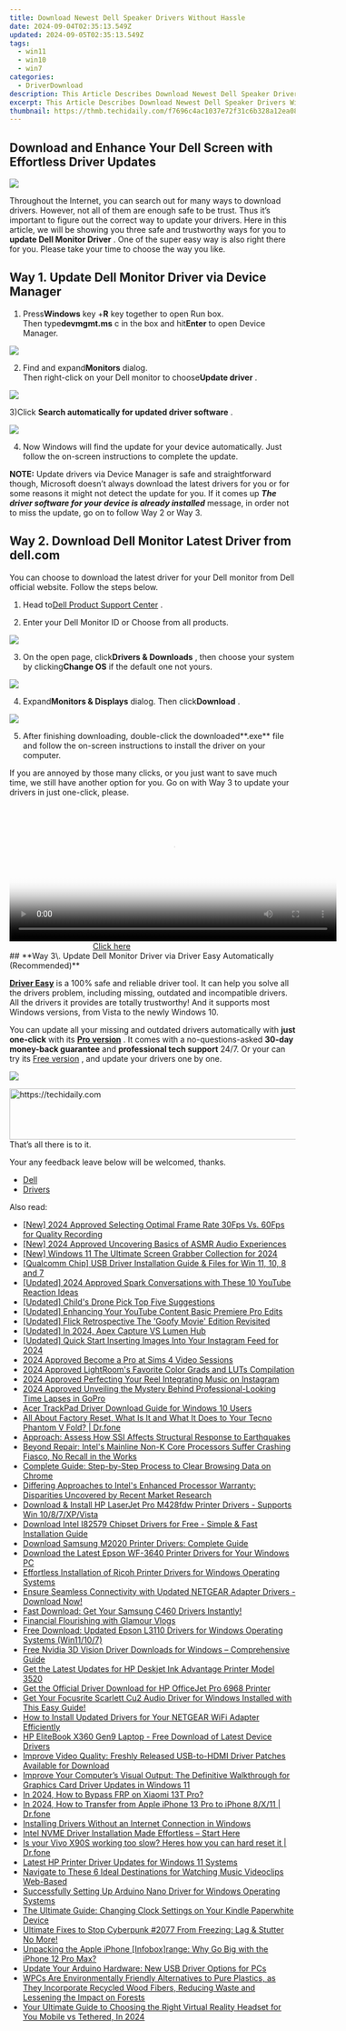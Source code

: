 ```yaml
---
title: Download Newest Dell Speaker Drivers Without Hassle
date: 2024-09-04T02:35:13.549Z
updated: 2024-09-05T02:35:13.549Z
tags:
  - win11
  - win10
  - win7
categories:
  - DriverDownload
description: This Article Describes Download Newest Dell Speaker Drivers Without Hassle
excerpt: This Article Describes Download Newest Dell Speaker Drivers Without Hassle
thumbnail: https://thmb.techidaily.com/f7696c4ac1037e72f31c6b328a12ea085bd4635182093dadda40d9b14071da58.jpg
---
```


## Download and Enhance Your Dell Screen with Effortless Driver Updates

![](https://images.drivereasy.com/wp-content/uploads/2017/05/1-39.jpg)

 Throughout the Internet, you can search out for many ways to download drivers. However, not all of them are enough safe to be trust. Thus it’s important to figure out the correct way to update your drivers. Here in this article, we will be showing you three safe and trustworthy ways for you to **update Dell Monitor Driver**  . One of the super easy way is also right there for you. Please take your time to choose the way you like.

## **Way 1\. Update Dell Monitor Driver via Device Manager**

 1) Press**Windows** key +**R** key together to open Run box.  
 Then type**devmgmt.ms** c in the box and hit**Enter** to open Device Manager.

![](https://images.drivereasy.com/wp-content/uploads/2022/08/how-to-open-the-Device-Manager-Run-Command）.png)

 2) Find and expand**Monitors** dialog.  
 Then right-click on your Dell monitor to choose**Update driver** .

![](https://images.drivereasy.com/wp-content/uploads/2023/03/update-dell-monitor-driver-on-device-manager.png)

 3)Click **Search automatically for updated driver software** .

![](https://images.drivereasy.com/wp-content/uploads/2017/05/4-42.jpg)

4) Now Windows will find the update for your device automatically. Just follow the on-screen instructions to complete the update.

**NOTE:**  Update drivers via Device Manager is safe and straightforward though, Microsoft doesn’t always download the latest drivers for you or for some reasons it might not detect the update for you. If it comes up **_The driver software for your device is already installed_**  message, in order not to miss the update, go on to follow Way 2 or Way 3.

## Way 2\. Download Dell Monitor Latest Driver from dell.com

 You can choose to download the latest driver for your Dell monitor from Dell official website. Follow the steps below.

 1) Head to[Dell Product Support Center](https://shop-links.co/link/?exclusive=1&publisher_slug=itechdaily19598&url=http%3A%2F%2Fwww.dell.com%2Fsupport%2Fhome%2Fus%2Fen%2F19%2FProducts%3F%7Eck%3Dmn) .

 2) Enter your Dell Monitor ID or Choose from all products.

![](https://images.drivereasy.com/wp-content/uploads/2017/05/5-33.jpg)

 3) On the open page, click**Drivers & Downloads** , then choose your system by clicking**Change OS** if the default one not yours.

![](https://images.drivereasy.com/wp-content/uploads/2017/05/6-31.jpg)

 4) Expand**Monitors & Displays**  dialog. Then click**Download** .

![](https://images.drivereasy.com/wp-content/uploads/2017/05/7-20.jpg)

 5) After finishing downloading, double-click the downloaded**.exe** file and follow the on-screen instructions to install the driver on your computer.

 If you are annoyed by those many clicks, or you just want to save much time, we still have another option for you. Go on with Way 3 to update your drivers in just one-click, please.

<!-- affiliate ads begin -->
<span id="1993645">
					<video width="576" height="240" style="cursor:pointer"
           poster="//a.impactradius-go.com/display-clicktoplayimage/1993645.png"
           onclick="if(!this.playClicked){this.play();this.setAttribute('controls',true);this.playClicked=true;}">
	   <source src="//a.impactradius-go.com/display-ad/22993-1993645">
	   <img src="//a.impactradius-go.com/display-clicktoplayimage/1993645.png" style="border: none; height: 100%; width: 100%; object-fit: contain">
	</video>
	<div style="width:360px;text-align:center"><a href="javascript:window.open(decodeURIComponent('https%3A%2F%2Fhomestyler.sjv.io%2Fc%2F5597632%2F1993645%2F22993'), '_blank');void(0);">Click here</a></div>
</span>
<img height="0" width="0" src="https://imp.pxf.io/i/5597632/1993645/22993" style="position:absolute;visibility:hidden;" border="0" />
<!-- affiliate ads end -->
## **Way 3\. Update Dell Monitor Driver via Driver Easy Automatically (Recommended)**

**[Driver Easy](https://tools.techidaily.com/drivereasy/download/)**  is  a 100% safe and reliable driver tool. It can help you solve all the drivers problem, including missing, outdated and incompatible drivers. All the drivers it provides are totally trustworthy! And it supports most Windows versions, from Vista to the newly Windows 10\.

 You can update all your missing and outdated drivers automatically with **just one-click** with its   **[Pro version](https://tools.techidaily.com/drivereasy/download/)** . It comes with a no-questions-asked **30-day money-back guarantee** and **professional tech support**  24/7\. Or your can try its [Free version](https://tools.techidaily.com/drivereasy/download/) , and update your drivers one by one.

![](https://images.drivereasy.com/wp-content/uploads/2023/03/Dell-monitor-driver-1200x900.png)

<!-- affiliate ads begin -->
<a href="https://appsumo.8odi.net/c/5597632/2100534/7443" target="_top" id="2100534">
  <img src="//a.impactradius-go.com/display-ad/7443-2100534" border="0" alt="https://techidaily.com" width="728" height="90"/>
</a>
<img height="0" width="0" src="https://appsumo.8odi.net/i/5597632/2100534/7443" style="position:absolute;visibility:hidden;" border="0" />
<!-- affiliate ads end -->
That’s all there is to it.

Your any feedback leave below will be welcomed, thanks.

* [Dell](https://tools.techidaily.com/drivereasy/download/)
* [Drivers](https://tools.techidaily.com/drivereasy/download/)

<ins class="adsbygoogle"
     style="display:block"
     data-ad-format="autorelaxed"
     data-ad-client="ca-pub-7571918770474297"
     data-ad-slot="1223367746"></ins>



<ins class="adsbygoogle"
     style="display:block"
     data-ad-client="ca-pub-7571918770474297"
     data-ad-slot="8358498916"
     data-ad-format="auto"
     data-full-width-responsive="true"></ins>

<span class="atpl-alsoreadstyle">Also read:</span>
<div><ul>
<li><a href="https://remote-screen-capture.techidaily.com/new-2024-approved-selecting-optimal-frame-rate-30fps-vs-60fps-for-quality-recording/"><u>[New] 2024 Approved  Selecting Optimal Frame Rate  30Fps Vs. 60Fps for Quality Recording</u></a></li>
<li><a href="https://youtube-data.techidaily.com/024-approved-uncovering-basics-of-asmr-audio-experiences/"><u>[New] 2024 Approved  Uncovering Basics of ASMR Audio Experiences</u></a></li>
<li><a href="https://screen-video-capture.techidaily.com/new-windows-11-the-ultimate-screen-grabber-collection-for-2024/"><u>[New] Windows 11  The Ultimate Screen Grabber Collection for 2024</u></a></li>
<li><a href="https://hardware-help.techidaily.com/qualcomm-chip-usb-driver-installation-guide-and-files-for-win-11-10-8-and-7/"><u>[Qualcomm Chip] USB Driver Installation Guide & Files for Win 11, 10, 8 and 7</u></a></li>
<li><a href="https://youtube-sure.techidaily.com/ed-2024-approved-spark-conversations-with-these-10-youtube-reaction-ideas/"><u>[Updated] 2024 Approved  Spark Conversations with These 10 YouTube Reaction Ideas</u></a></li>
<li><a href="https://extra-information.techidaily.com/updated-childs-drone-pick-top-five-suggestions/"><u>[Updated] Child's Drone Pick  Top Five Suggestions</u></a></li>
<li><a href="https://youtube-video-recordings.techidaily.com/updated-enhancing-your-youtube-content-basic-premiere-pro-edits/"><u>[Updated] Enhancing Your YouTube Content  Basic Premiere Pro Edits</u></a></li>
<li><a href="https://some-techniques.techidaily.com/updated-flick-retrospective-the-goofy-movie-edition-revisited/"><u>[Updated] Flick Retrospective  The 'Goofy Movie' Edition Revisited</u></a></li>
<li><a href="https://screen-video-capture.techidaily.com/updated-in-2024-apex-capture-vs-lumen-hub/"><u>[Updated] In 2024, Apex Capture VS Lumen Hub</u></a></li>
<li><a href="https://fox-info.techidaily.com/updated-quick-start-inserting-images-into-your-instagram-feed-for-2024/"><u>[Updated] Quick Start  Inserting Images Into Your Instagram Feed for 2024</u></a></li>
<li><a href="https://screen-capture.techidaily.com/2024-approved-become-a-pro-at-sims-4-video-sessions/"><u>2024 Approved  Become a Pro at Sims 4 Video Sessions</u></a></li>
<li><a href="https://extra-support.techidaily.com/2024-approved-lightrooms-favorite-color-grads-and-luts-compilation/"><u>2024 Approved  LightRoom's Favorite Color Grads and LUTs Compilation</u></a></li>
<li><a href="https://instagram-clips.techidaily.com/2024-approved-perfecting-your-reel-integrating-music-on-instagram/"><u>2024 Approved  Perfecting Your Reel  Integrating Music on Instagram</u></a></li>
<li><a href="https://fox-direct.techidaily.com/2024-approved-unveiling-the-mystery-behind-professional-looking-time-lapses-in-gopro/"><u>2024 Approved  Unveiling the Mystery Behind Professional-Looking Time Lapses in GoPro</u></a></li>
<li><a href="https://hardware-help.techidaily.com/acer-trackpad-driver-download-guide-for-windows-10-users/"><u>Acer TrackPad Driver Download Guide for Windows 10 Users</u></a></li>
<li><a href="https://phone-solutions.techidaily.com/all-about-factory-reset-what-is-it-and-what-it-does-to-your-tecno-phantom-v-fold-drfone-by-drfone-reset-android-reset-android/"><u>All About Factory Reset, What Is It and What It Does to Your Tecno Phantom V Fold? | Dr.fone</u></a></li>
<li><a href="https://hardware-help.techidaily.com/1722968343770-approach-assess-how-ssi-affects-structural-response-to-earthquakes/"><u>Approach: Assess How SSI Affects Structural Response to Earthquakes</u></a></li>
<li><a href="https://hardware-help.techidaily.com/beyond-repair-intels-mainline-non-k-core-processors-suffer-crashing-fiasco-no-recall-in-the-works/"><u>Beyond Repair: Intel's Mainline Non-K Core Processors Suffer Crashing Fiasco, No Recall in the Works</u></a></li>
<li><a href="https://some-knowledge.techidaily.com/complete-guide-step-by-step-process-to-clear-browsing-data-on-chrome/"><u>Complete Guide: Step-by-Step Process to Clear Browsing Data on Chrome</u></a></li>
<li><a href="https://hardware-help.techidaily.com/differing-approaches-to-intels-enhanced-processor-warranty-disparities-uncovered-by-recent-market-research/"><u>Differing Approaches to Intel's Enhanced Processor Warranty: Disparities Uncovered by Recent Market Research</u></a></li>
<li><a href="https://hardware-help.techidaily.com/download-and-install-hp-laserjet-pro-m428fdw-printer-drivers-supports-win-1087xpvista/"><u>Download & Install HP LaserJet Pro M428fdw Printer Drivers - Supports Win 10/8/7/XP/Vista</u></a></li>
<li><a href="https://hardware-help.techidaily.com/download-intel-i82579-chipset-drivers-for-free-simple-and-fast-installation-guide/"><u>Download Intel I82579 Chipset Drivers for Free - Simple & Fast Installation Guide</u></a></li>
<li><a href="https://hardware-help.techidaily.com/download-samsung-m2020-printer-drivers-complete-guide/"><u>Download Samsung M2020 Printer Drivers: Complete Guide</u></a></li>
<li><a href="https://hardware-help.techidaily.com/download-the-latest-epson-wf-3640-printer-drivers-for-your-windows-pc/"><u>Download the Latest Epson WF-3640 Printer Drivers for Your Windows PC</u></a></li>
<li><a href="https://hardware-help.techidaily.com/effortless-installation-of-ricoh-printer-drivers-for-windows-operating-systems/"><u>Effortless Installation of Ricoh Printer Drivers for Windows Operating Systems</u></a></li>
<li><a href="https://hardware-help.techidaily.com/ensure-seamless-connectivity-with-updated-netgear-adapter-drivers-download-now/"><u>Ensure Seamless Connectivity with Updated NETGEAR Adapter Drivers - Download Now!</u></a></li>
<li><a href="https://hardware-help.techidaily.com/fast-download-get-your-samsung-c460-drivers-instantly/"><u>Fast Download: Get Your Samsung C460 Drivers Instantly!</u></a></li>
<li><a href="https://youtube-clips.techidaily.com/financial-flourishing-with-glamour-vlogs/"><u>Financial Flourishing with Glamour Vlogs</u></a></li>
<li><a href="https://hardware-help.techidaily.com/free-download-updated-epson-l3110-drivers-for-windows-operating-systems-win11107/"><u>Free Download: Updated Epson L3110 Drivers for Windows Operating Systems (Win11/10/7)</u></a></li>
<li><a href="https://hardware-help.techidaily.com/free-nvidia-3d-vision-driver-downloads-for-windows-comprehensive-guide/"><u>Free Nvidia 3D Vision Driver Downloads for Windows – Comprehensive Guide</u></a></li>
<li><a href="https://hardware-help.techidaily.com/get-the-latest-updates-for-hp-deskjet-ink-advantage-printer-model-3520/"><u>Get the Latest Updates for HP Deskjet Ink Advantage Printer Model 3520</u></a></li>
<li><a href="https://win-amazing.techidaily.com/get-the-official-driver-download-for-hp-officejet-pro-6968-printer/"><u>Get the Official Driver Download for HP OfficeJet Pro 6968 Printer</u></a></li>
<li><a href="https://hardware-help.techidaily.com/get-your-focusrite-scarlett-cu2-audio-driver-for-windows-installed-with-this-easy-guide/"><u>Get Your Focusrite Scarlett Cu2 Audio Driver for Windows Installed with This Easy Guide!</u></a></li>
<li><a href="https://hardware-help.techidaily.com/how-to-install-updated-drivers-for-your-netgear-wifi-adapter-efficiently/"><u>How to Install Updated Drivers for Your NETGEAR WiFi Adapter Efficiently</u></a></li>
<li><a href="https://hardware-help.techidaily.com/hp-elitebook-x360-gen9-laptop-free-download-of-latest-device-drivers/"><u>HP EliteBook X360 Gen9 Laptop - Free Download of Latest Device Drivers</u></a></li>
<li><a href="https://hardware-help.techidaily.com/improve-video-quality-freshly-released-usb-to-hdmi-driver-patches-available-for-download/"><u>Improve Video Quality: Freshly Released USB-to-HDMI Driver Patches Available for Download</u></a></li>
<li><a href="https://hardware-help.techidaily.com/improve-your-computers-visual-output-the-definitive-walkthrough-for-graphics-card-driver-updates-in-windows-11/"><u>Improve Your Computer’s Visual Output: The Definitive Walkthrough for Graphics Card Driver Updates in Windows 11</u></a></li>
<li><a href="https://bypass-frp.techidaily.com/in-2024-how-to-bypass-frp-on-xiaomi-13t-pro-by-drfone-android/"><u>In 2024, How to Bypass FRP on Xiaomi 13T Pro?</u></a></li>
<li><a href="https://iphone-transfer.techidaily.com/in-2024-how-to-transfer-from-apple-iphone-13-pro-to-iphone-8x11-drfone-by-drfone-transfer-from-ios/"><u>In 2024, How to Transfer from Apple iPhone 13 Pro to iPhone 8/X/11 | Dr.fone</u></a></li>
<li><a href="https://hardware-help.techidaily.com/installing-drivers-without-an-internet-connection-in-windows/"><u>Installing Drivers Without an Internet Connection in Windows</u></a></li>
<li><a href="https://hardware-help.techidaily.com/intel-nvme-driver-installation-made-effortless-start-here/"><u>Intel NVME Driver Installation Made Effortless – Start Here</u></a></li>
<li><a href="https://techidaily.com/is-your-vivo-x90s-working-too-slow-heres-how-you-can-hard-reset-it-drfone-by-drfone-reset-android-reset-android/"><u>Is your Vivo X90S working too slow? Heres how you can hard reset it | Dr.fone</u></a></li>
<li><a href="https://hardware-help.techidaily.com/latest-hp-printer-driver-updates-for-windows-11-systems/"><u>Latest HP Printer Driver Updates for Windows 11 Systems</u></a></li>
<li><a href="https://techtrends.techidaily.com/navigate-to-these-6-ideal-destinations-for-watching-music-videoclips-web-based/"><u>Navigate to These 6 Ideal Destinations for Watching Music Videoclips Web-Based</u></a></li>
<li><a href="https://hardware-help.techidaily.com/successfully-setting-up-arduino-nano-driver-for-windows-operating-systems/"><u>Successfully Setting Up Arduino Nano Driver for Windows Operating Systems</u></a></li>
<li><a href="https://techtrends.techidaily.com/the-ultimate-guide-changing-clock-settings-on-your-kindle-paperwhite-device/"><u>The Ultimate Guide: Changing Clock Settings on Your Kindle Paperwhite Device</u></a></li>
<li><a href="https://win-able.techidaily.com/1723000754751-ultimate-fixes-to-stop-cyberpunk-2077-from-freezing-lag-and-stutter-no-more/"><u>Ultimate Fixes to Stop Cyberpunk #2077 From Freezing: Lag & Stutter No More!</u></a></li>
<li><a href="https://buynow-tips.techidaily.com/unpacking-the-apple-iphone-infoboxrange-why-go-big-with-the-iphone-12-pro-max/"><u>Unpacking the Apple iPhone [Infobox]range: Why Go Big with the iPhone 12 Pro Max?</u></a></li>
<li><a href="https://hardware-help.techidaily.com/update-your-arduino-hardware-new-usb-driver-options-for-pcs/"><u>Update Your Arduino Hardware: New USB Driver Options for PCs</u></a></li>
<li><a href="https://hardware-help.techidaily.com/wpcs-are-environmentally-friendly-alternatives-to-pure-plastics-as-they-incorporate-recycled-wood-fibers-reducing-waste-and-lessening-the-impact-on-forests.340/"><u>WPCs Are Environmentally Friendly Alternatives to Pure Plastics, as They Incorporate Recycled Wood Fibers, Reducing Waste and Lessening the Impact on Forests</u></a></li>
<li><a href="https://fox-cloud.techidaily.com/your-ultimate-guide-to-choosing-the-right-virtual-reality-headset-for-you-mobile-vs-tethered-in-2024/"><u>Your Ultimate Guide to Choosing the Right Virtual Reality Headset for You  Mobile vs Tethered, In 2024</u></a></li>
</ul></div>

